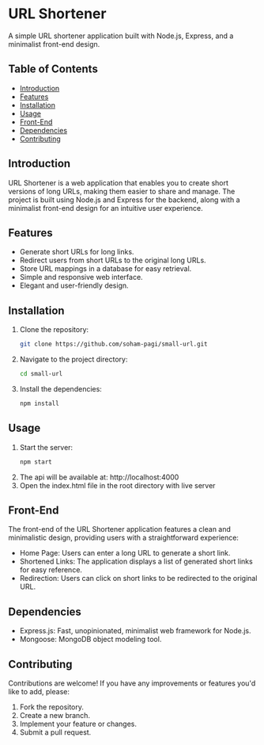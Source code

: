 # URL Shortener

A simple URL shortener application built with Node.js, Express, and a minimalist front-end design.

## Table of Contents

- [Introduction](#introduction)
- [Features](#features)
- [Installation](#installation)
- [Usage](#usage)
- [Front-End](#front-end)
- [Dependencies](#dependencies)
- [Contributing](#contributing)

## Introduction

URL Shortener is a web application that enables you to create short versions of long URLs, making them easier to share and manage. The project is built using Node.js and Express for the backend, along with a minimalist front-end design for an intuitive user experience.

## Features

- Generate short URLs for long links.
- Redirect users from short URLs to the original long URLs.
- Store URL mappings in a database for easy retrieval.
- Simple and responsive web interface.
- Elegant and user-friendly design.

## Installation

1. Clone the repository:
   ```bash
   git clone https://github.com/soham-pagi/small-url.git
   ```
2. Navigate to the project directory:
   ```sh
   cd small-url
   ```
3. Install the dependencies:
   ```sh
   npm install
   ```

## Usage

1. Start the server:
   ```sh
   npm start
   ```
3. The api will be available at: http://localhost:4000
4. Open the index.html file in the root directory with live server

## Front-End
The front-end of the URL Shortener application features a clean and minimalistic design, providing users with a straightforward experience:

- Home Page: Users can enter a long URL to generate a short link.
- Shortened Links: The application displays a list of generated short links for easy reference.
- Redirection: Users can click on short links to be redirected to the original URL.

## Dependencies
- Express.js: Fast, unopinionated, minimalist web framework for Node.js.
- Mongoose: MongoDB object modeling tool.

## Contributing
Contributions are welcome! If you have any improvements or features you'd like to add, please:

1. Fork the repository.
2. Create a new branch.
3. Implement your feature or changes.
4. Submit a pull request.
